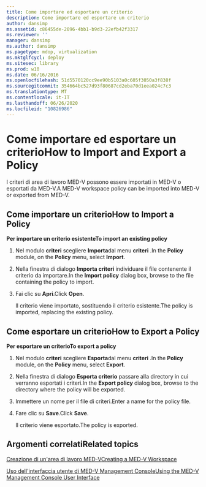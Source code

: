 ```yaml
---
title: Come importare ed esportare un criterio
description: Come importare ed esportare un criterio
author: dansimp
ms.assetid: c86455de-2096-4bb1-b9d3-22efb42f3317
ms.reviewer: ''
manager: dansimp
ms.author: dansimp
ms.pagetype: mdop, virtualization
ms.mktglfcycl: deploy
ms.sitesec: library
ms.prod: w10
ms.date: 06/16/2016
ms.openlocfilehash: 51d5570120cc9ee90b5103a0c605f3050a3f838f
ms.sourcegitcommit: 354664bc527d93f80687cd2eba70d1eea024c7c3
ms.translationtype: MT
ms.contentlocale: it-IT
ms.lasthandoff: 06/26/2020
ms.locfileid: "10826986"
---
```

# <span data-ttu-id="3bc66-103">Come importare ed esportare un criterio</span><span class="sxs-lookup"><span data-stu-id="3bc66-103">How to Import and Export a Policy</span></span>


<span data-ttu-id="3bc66-104">I criteri di area di lavoro MED-V possono essere importati in MED-V o esportati da MED-V.</span><span class="sxs-lookup"><span data-stu-id="3bc66-104">A MED-V workspace policy can be imported into MED-V or exported from MED-V.</span></span>

## <span data-ttu-id="3bc66-105">Come importare un criterio</span><span class="sxs-lookup"><span data-stu-id="3bc66-105">How to Import a Policy</span></span>


**<span data-ttu-id="3bc66-106">Per importare un criterio esistente</span><span class="sxs-lookup"><span data-stu-id="3bc66-106">To import an existing policy</span></span>**

1.  <span data-ttu-id="3bc66-107">Nel modulo **criteri** scegliere **Importa**dal menu **criteri** .</span><span class="sxs-lookup"><span data-stu-id="3bc66-107">In the **Policy** module, on the **Policy** menu, select **Import**.</span></span>

2.  <span data-ttu-id="3bc66-108">Nella finestra di dialogo **Importa criteri** individuare il file contenente il criterio da importare.</span><span class="sxs-lookup"><span data-stu-id="3bc66-108">In the **Import policy** dialog box, browse to the file containing the policy to import.</span></span>

3.  <span data-ttu-id="3bc66-109">Fai clic su **Apri**.</span><span class="sxs-lookup"><span data-stu-id="3bc66-109">Click **Open**.</span></span>

    <span data-ttu-id="3bc66-110">Il criterio viene importato, sostituendo il criterio esistente.</span><span class="sxs-lookup"><span data-stu-id="3bc66-110">The policy is imported, replacing the existing policy.</span></span>

## <span data-ttu-id="3bc66-111">Come esportare un criterio</span><span class="sxs-lookup"><span data-stu-id="3bc66-111">How to Export a Policy</span></span>


**<span data-ttu-id="3bc66-112">Per esportare un criterio</span><span class="sxs-lookup"><span data-stu-id="3bc66-112">To export a policy</span></span>**

1.  <span data-ttu-id="3bc66-113">Nel modulo **criteri** scegliere **Esporta**dal menu **criteri** .</span><span class="sxs-lookup"><span data-stu-id="3bc66-113">In the **Policy** module, on the **Policy** menu, select **Export**.</span></span>

2.  <span data-ttu-id="3bc66-114">Nella finestra di dialogo **Esporta criterio** passare alla directory in cui verranno esportati i criteri.</span><span class="sxs-lookup"><span data-stu-id="3bc66-114">In the **Export policy** dialog box, browse to the directory where the policy will be exported.</span></span>

3.  <span data-ttu-id="3bc66-115">Immettere un nome per il file di criteri.</span><span class="sxs-lookup"><span data-stu-id="3bc66-115">Enter a name for the policy file.</span></span>

4.  <span data-ttu-id="3bc66-116">Fare clic su **Save**.</span><span class="sxs-lookup"><span data-stu-id="3bc66-116">Click **Save**.</span></span>

    <span data-ttu-id="3bc66-117">Il criterio viene esportato.</span><span class="sxs-lookup"><span data-stu-id="3bc66-117">The policy is exported.</span></span>

## <span data-ttu-id="3bc66-118">Argomenti correlati</span><span class="sxs-lookup"><span data-stu-id="3bc66-118">Related topics</span></span>


[<span data-ttu-id="3bc66-119">Creazione di un'area di lavoro MED-V</span><span class="sxs-lookup"><span data-stu-id="3bc66-119">Creating a MED-V Workspace</span></span>](creating-a-med-v-workspacemedv-10-sp1.md)

[<span data-ttu-id="3bc66-120">Uso dell'interfaccia utente di MED-V Management Console</span><span class="sxs-lookup"><span data-stu-id="3bc66-120">Using the MED-V Management Console User Interface</span></span>](using-the-med-v-management-console-user-interface.md)

 

 





